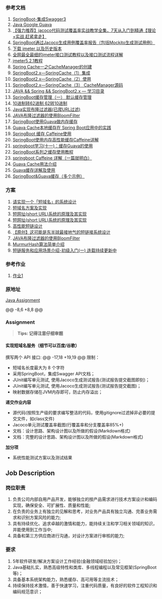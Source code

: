 
### 参考文档
1. [SpringBoot-集成Swagger3](https://www.csdn.net/tags/OtTaMg2sMzMxMTEtYmxvZwO0O0OO0O0O.html)
2. [Java Google Guava](https://geek-docs.com/java/java-tutorial/guava.html#Guava)
3. [【强力推荐】jacoco代码测试覆盖率实战教学全集，7天从入门到精通【理论+实战 赶紧拿走】](https://www.bilibili.com/video/BV1tr4y1i7f1)
4. [SpringBoot通过Jacoco生成用例覆盖率报告（包括Mockito生成测试用例）](https://vegetable-chicken.blog.csdn.net/article/details/86293827)
5. [下载 jmeter 以及历史版本](https://www.cnblogs.com/yongzhuang/p/12125119.html)
6. [全网最全最细的jmeter接口测试教程以及接口测试流程详解](https://www.cnblogs.com/csmashang/p/12762177.html)
7. [jmeter5.2.1教程](https://blog.csdn.net/Alice_whj/article/details/105386987)
8. [Spring Cache一之CacheManager的创建](https://blog.csdn.net/jiachunchun/article/details/90235418)
9. [SpringBoot2.x—SpringCache（1）集成](https://www.jianshu.com/p/d44b1c0f9df0)
10. [SpringBoot2.x—SpringCache（2）使用](https://www.jianshu.com/p/2dc8566dd0a3)
11. [SpringBoot2.x—SpringCache（3） CacheManager源码](https://www.jianshu.com/p/ef8fb285ed72)
12. [JAVA && Spring && SpringBoot2.x — 学习目录](https://www.jianshu.com/p/67fce672e03e)
13. [SpringBoot缓存管理（一） 默认缓存管理](https://www.cnblogs.com/blayn/p/14890973.html)
14. [10进制转62进制 62转10进制](https://blog.csdn.net/qq_33238562/article/details/103184080)
15. [Java实现布隆过滤器(已爬URL过滤)](https://blog.csdn.net/woaigaolaoshi/article/details/51283212)
16. [JAVA布隆过滤器的使用BloomFilter](https://blog.csdn.net/codeissodifficulty/article/details/93980291)
17. [SpringBoot使用Guava做内存缓存](https://www.jianshu.com/p/b859780c1112)
18. [Guava Cache本地缓存在 Spring Boot应用中的实践](https://www.jianshu.com/p/921c588289c7)
19. [SpringBoot 缓存 Caffeine使用](https://blog.csdn.net/qq_33697094/article/details/114968105)
20. [SpringBoot使用内存高性能缓存Caffeine详解](https://blog.51cto.com/u_15067230/2573526)
21. [springboot学习(十一)：缓存Guava的使用](https://blog.csdn.net/sinat_36553913/article/details/85837164)
22. [SpringBoot系列之缓存使用教程 ](https://www.cnblogs.com/mzq123/p/12629142.html)
23. [springboot Caffeine 详解（一篇就明白）](https://blog.csdn.net/dgh112233/article/details/119009366)
24. [Guava Cache用法介绍](https://www.cnblogs.com/fnlingnzb-learner/p/11022152.html)
25. [Guava缓存详解及使用](https://blog.csdn.net/why_still_confused/article/details/107138230)
26. [SpringBoot&Guava缓存（多个示例）](https://github.com/zheng-zy/spring-boot-redis-guava-caffeine-cache)



### 方案
1. [请实现一个「短域名」的系统设计](https://leetcode-cn.com/circle/discuss/EkCOT9/)
1. [短域名方案及实现](https://www.yuque.com/docs/share/17e99d09-c21d-4ad6-a07b-8d2dc7f712dd)
2. [短网址(short URL)系统的原理及其实现](https://segmentfault.com/a/1190000012088345)
3. [短网址(short URL)系统的原理及其实现](https://hufangyun.com/2017/short-url/)
4. [高性能短链设计](https://mp.weixin.qq.com/s/YTrBaERcyjvw7A0Fg2Iegw)
5. [【原创】这可能是东半球最接地气的短链接系统设计 ](https://www.cnblogs.com/rjzheng/p/11827426.html)
6. [JAVA布隆过滤器的使用BloomFilter](https://blog.csdn.net/codeissodifficulty/article/details/93980291)
7. [MurmurHash算法简单介绍](https://www.cnblogs.com/strongmore/p/14493705.html)
8. [短链服务和应用场景介绍-初级入门(一) 连载持续更新中](https://blog.csdn.net/wnn654321/article/details/122021485)



### 参考作业
1.  [作业1](https://github.com/scdt-china/interview-assignments/pull/645/files#diff-4b6fe62a4b3022428a25cdc6d7ea77c3649f822a365e1394f65d903ecc62c328)


### 原地址 
[Java Assignment](https://github.com/scdt-china/interview-assignments/tree/master/java)

@@ -8,6 +8,8 @@

### Assignment

> **Tips: 记得注意仔细审题**
#### 实现短域名服务（细节可以百度/谷歌）

撰写两个 API 接口:
@@ -17,18 +19,19 @@
限制：
- 短域名长度最大为 8 个字符
- 采用SpringBoot，集成Swagger API文档；
- JUnit编写单元测试, 使用Jacoco生成测试报告(测试报告提交截图即刻)；
- JUnit编写单元测试, 使用Jacoco生成测试报告(测试报告提交截图)；
- 映射数据存储在JVM内存即可，防止内存溢出；

**递交作业内容** 
- 源代码(按照生产级的要求编写整洁的代码，使用gitignore过滤掉非必要的提交文件，如class文件)
- Jacoco单元测试覆盖率截图(行覆盖率和分支覆盖率85%+)
- 文档：设计思路、架构设计图以及所做的假设(Markdown格式)
- 文档：完整的设计思路、架构设计图以及所做的假设(Markdown格式)

**加分项** 
- 系统性能测试方案以及测试结果



## Job Description

### 岗位职责
1. 负责公司内部自用产品开发，能够独立的按产品需求进行技术方案设计和编码实现，确保安全、可扩展性、质量和性能;
2. 在负责的业务上有独立的见解和思考，对业务产品具有独立沟通、完善业务需求和识别方案风险的能力;
3. 具有持续优化、追求卓越的激情和能力，能持续关注和学习相关领域的知识，并能使用到工作当中;
4. 具备和第三方供应商进行沟通，对设计方案进行审核的能力;
### 要求
1. 5年软件研发/解决方案设计工作经验(金融领域经验加分)；
2. Java基础扎实，熟悉高级特性和类库、多线程编程以及常见框架(SpringBoot等)；
3. 具备基本系统架构能力，熟悉缓存、高可用等主流技术；
5. 持续保持技术激情，善于快速学习，注重代码质量，有良好的软件工程知识和编码规范意识；

